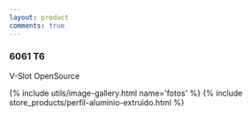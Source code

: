 ```yaml
---
layout: product
comments: true
---
```


### 6061 T6
V-Slot OpenSource

{% include utils/image-gallery.html name='fotos' %}
{% include store_products/perfil-aluminio-extruido.html %}

